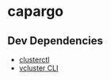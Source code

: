 # capargo


## Dev Dependencies

* [clusterctl](https://cluster-api.sigs.k8s.io/user/quick-start.html#install-clusterctl)
* [vcluster CLI]()